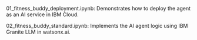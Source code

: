 01_fitness_buddy_deployment.ipynb: Demonstrates how to deploy the agent as an AI service in IBM Cloud.


02_fitness_buddy_standard.ipynb: Implements the AI agent logic using IBM Granite LLM in watsonx.ai.
